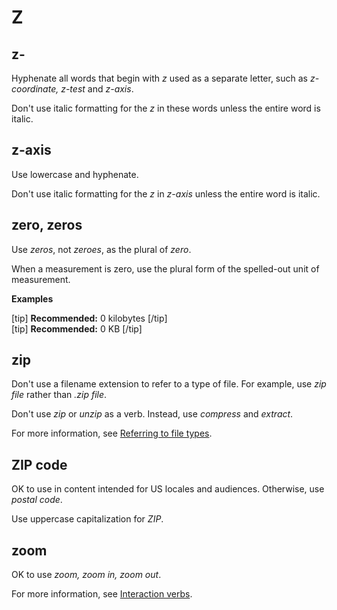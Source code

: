# Z

## z-

Hyphenate all words that begin with *z* used as a separate letter, such as *z-coordinate, z-test* and *z-axis*.

Don't use italic formatting for the *z* in these words unless the entire word is italic.

## z-axis

Use lowercase and hyphenate.

Don't use italic formatting for the *z* in *z-axis* unless the entire word is italic.

## zero, zeros

Use *zeros*, not *zeroes*, as the plural of *zero*.

When a measurement is zero, use the plural form of the spelled-out unit of measurement.

**Examples**  

[tip] **Recommended:** 0 kilobytes [/tip]  
[tip] **Recommended:** 0 KB [/tip]  

## zip

Don't use a filename extension to refer to a type of file. For example, use *zip file* rather than *.zip file*.

Don't use *zip* or *unzip* as a verb. Instead, use *compress* and *extract*.

For more information, see [Referring to file types](https://make.wordpress.org/docs/style-guide/formatting/filenames/#referring-to-file-types).

## ZIP code

OK to use in content intended for US locales and audiences. Otherwise, use *postal code*.

Use uppercase capitalization for *ZIP*.

## zoom

OK to use *zoom, zoom in, zoom out*.

For more information, see [Interaction verbs](https://make.wordpress.org/docs/style-guide/developer-content/ui-elements/#zoom).
